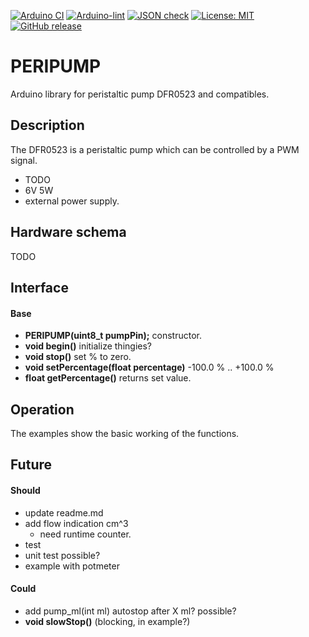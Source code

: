
[![Arduino CI](https://github.com/RobTillaart/PERIPUMP/workflows/Arduino%20CI/badge.svg)](https://github.com/marketplace/actions/arduino_ci)
[![Arduino-lint](https://github.com/RobTillaart/PERIPUMP/actions/workflows/arduino-lint.yml/badge.svg)](https://github.com/RobTillaart/PERIPUMP/actions/workflows/arduino-lint.yml)
[![JSON check](https://github.com/RobTillaart/PERIPUMP/actions/workflows/jsoncheck.yml/badge.svg)](https://github.com/RobTillaart/PERIPUMP/actions/workflows/jsoncheck.yml)
[![License: MIT](https://img.shields.io/badge/license-MIT-green.svg)](https://github.com/RobTillaart/PERIPUMP/blob/master/LICENSE)
[![GitHub release](https://img.shields.io/github/release/RobTillaart/PERIPUMP.svg?maxAge=3600)](https://github.com/RobTillaart/PERIPUMP/releases)


# PERIPUMP

Arduino library for peristaltic pump DFR0523 and compatibles.


## Description

The DFR0523 is a peristaltic pump which can be controlled by a PWM signal.

- TODO
- 6V 5W
- external power supply.


## Hardware schema

TODO


## Interface

#### Base

- **PERIPUMP(uint8_t pumpPin);** constructor. 
- **void begin()** initialize thingies?
- **void stop()** set % to zero.
- **void setPercentage(float percentage)** -100.0 % .. +100.0 %
- **float getPercentage()** returns set value.


## Operation

The examples show the basic working of the functions.


## Future

#### Should

- update readme.md
- add flow indication cm^3
  - need runtime counter.
- test
- unit test possible?
- example with potmeter


#### Could

- add pump_ml(int ml)  autostop after X ml? possible?
- **void slowStop()** (blocking, in example?)


